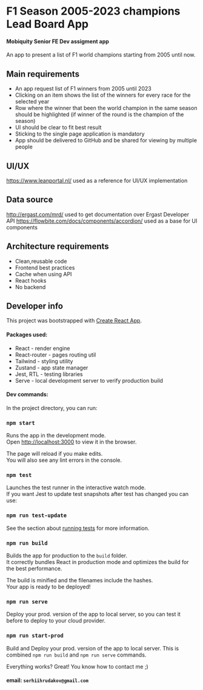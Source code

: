 # F1 Season 2005-2023 champions Lead Board App
#### Mobiquity Senior FE Dev assigment app
An app to present a list of F1 world champions starting from 2005 until now.

## Main requirements
- An app request list of F1 winners from 2005 until 2023
- Clicking on an item shows the list of the winners for every race for the selected year
- Row where the winner that been the world champion in the same season should be highlighted (if winner of the round is the champion of the season)
- UI should be clear to fit best result
- Sticking to the single page application is mandatory
- App should be delivered to GitHub and be shared for viewing by multiple people

## UI/UX
https://www.leanportal.nl/ used as a reference for UI/UX implementation


## Data source
http://ergast.com/mrd/ used to get documentation over Ergast Developer API
https://flowbite.com/docs/components/accordion/ used as a base for UI components

## Architecture requirements
- Clean,reusable code
- Frontend best practices
- Cache when using API
- React hooks
- No backend

## Developer info
This project was bootstrapped with [Create React App](https://github.com/facebook/create-react-app).

#### Packages used:
- React - render engine
- React-router - pages routing util
- Tailwind - styling utility
- Zustand - app state manager
- Jest, RTL - testing libraries
- Serve - local development server to verify production build

#### Dev commands:
In the project directory, you can run:
### `npm start`

Runs the app in the development mode.\
Open [http://localhost:3000](http://localhost:3000) to view it in the browser.

The page will reload if you make edits.\
You will also see any lint errors in the console.

### `npm test`

Launches the test runner in the interactive watch mode.\
If you want Jest to update test snapshots after test has changed you can use:
### `npm run test-update`

See the section about [running tests](https://facebook.github.io/create-react-app/docs/running-tests) for more information.

### `npm run build`

Builds the app for production to the `build` folder.\
It correctly bundles React in production mode and optimizes the build for the best performance.

The build is minified and the filenames include the hashes.\
Your app is ready to be deployed!

### `npm run serve`
Deploy your prod. version of the app to local server, so you can test it before to deploy to your cloud provider.

### `npm run start-prod`
Build and Deploy your prod. version of the app to local server. This is combined `npm run build` and `npm run serve` commands.

Everything works? Great! You know how to contact me ;)

#### email: `serhiihrudakov@gmail.com`
